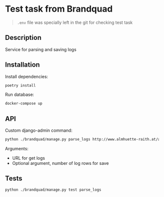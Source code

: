 # Test task from Brandquad

> `.env` file was specially left in the git for checking test task

## Description

Service for parsing and saving logs

## Installation

Install dependencies:

```bash
poetry install
```

Run database:

```bash
docker-compose up
```

## API

Custom django-admin command:

```bash
python ./brandquad/manage.py parse_logs http://www.almhuette-raith.at/apache-log/access.log 10
```

Arguments:
 - URL for get logs
 - Optional argument, number of log rows for save

## Tests

```bash
python ./brandquad/manage.py test parse_logs
```
